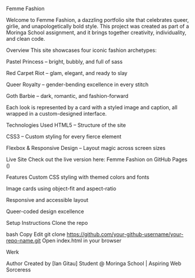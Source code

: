 Femme Fashion


Welcome to Femme Fashion, a dazzling portfolio site that celebrates queer, girlie, and unapologetically bold style. This project was created as part of a Moringa School assignment, and it brings together creativity, individuality, and clean code.

Overview
This site showcases four iconic fashion archetypes:

Pastel Princess – bright, bubbly, and full of sass

Red Carpet Riot – glam, elegant, and ready to slay

Queer Royalty – gender-bending excellence in every stitch

Goth Barbie – dark, romantic, and fashion-forward

Each look is represented by a card with a styled image and caption, all wrapped in a custom-designed interface.

Technologies Used
HTML5 – Structure of the site

CSS3 – Custom styling for every fierce element

Flexbox & Responsive Design – Layout magic across screen sizes

Live Site
Check out the live version here:
Femme Fashion on GitHub Pages
()

Features
Custom CSS styling with themed colors and fonts

Image cards using object-fit and aspect-ratio

Responsive and accessible layout

Queer-coded design excellence 

Setup Instructions
Clone the repo

bash
Copy
Edit
git clone https://github.com/your-github-username/your-repo-name.git
Open index.html in your browser

Werk 

Author
Created by [Ian Gitau]
Student @ Moringa School | Aspiring Web Sorceress 
